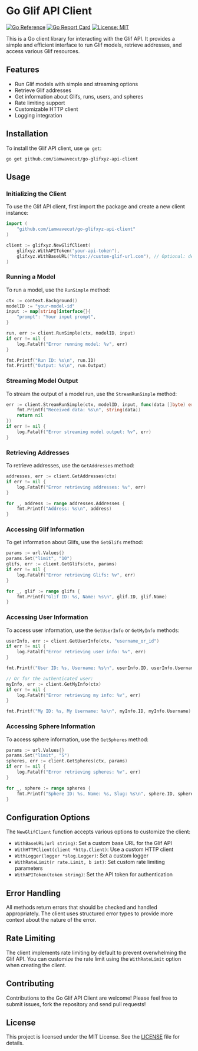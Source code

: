# Go Glif API Client

[![Go Reference](https://pkg.go.dev/badge/github.com/iamwavecut/go-glifxyz-api-client.svg)](https://pkg.go.dev/github.com/iamwavecut/go-glifxyz-api-client)
[![Go Report Card](https://goreportcard.com/badge/github.com/iamwavecut/go-glifxyz-api-client)](https://goreportcard.com/report/github.com/iamwavecut/go-glifxyz-api-client)
[![License: MIT](https://img.shields.io/badge/License-MIT-yellow.svg)](https://opensource.org/licenses/MIT)

This is a Go client library for interacting with the Glif API. It provides a simple and efficient interface to run Glif models, retrieve addresses, and access various Glif resources.

## Features

- Run Glif models with simple and streaming options
- Retrieve Glif addresses
- Get information about Glifs, runs, users, and spheres
- Rate limiting support
- Customizable HTTP client
- Logging integration

## Installation

To install the Glif API client, use `go get`:
```shell
go get github.com/iamwavecut/go-glifxyz-api-client
```

## Usage

### Initializing the Client

To use the Glif API client, first import the package and create a new client instance:

```go
import (
    "github.com/iamwavecut/go-glifxyz-api-client"
)

client := glifxyz.NewGlifClient(
    glifxyz.WithAPIToken("your-api-token"),
    glifxyz.WithBaseURL("https://custom-glif-url.com"), // Optional: defaults to https://glif.app
)
```

### Running a Model

To run a model, use the `RunSimple` method:

```go
ctx := context.Background()
modelID := "your-model-id"
input := map[string]interface{}{
    "prompt": "Your input prompt",
}

run, err := client.RunSimple(ctx, modelID, input)
if err != nil {
    log.Fatalf("Error running model: %v", err)
}

fmt.Printf("Run ID: %s\n", run.ID)
fmt.Printf("Output: %s\n", run.Output)
```

### Streaming Model Output

To stream the output of a model run, use the `StreamRunSimple` method:

```go
err := client.StreamRunSimple(ctx, modelID, input, func(data []byte) error {
    fmt.Printf("Received data: %s\n", string(data))
    return nil
})
if err != nil {
    log.Fatalf("Error streaming model output: %v", err)
}
```

### Retrieving Addresses

To retrieve addresses, use the `GetAddresses` method:

```go
addresses, err := client.GetAddresses(ctx)
if err != nil {
    log.Fatalf("Error retrieving addresses: %v", err)
}

for _, address := range addresses.Addresses {
    fmt.Printf("Address: %s\n", address)
}
```

### Accessing Glif Information

To get information about Glifs, use the `GetGlifs` method:

```go
params := url.Values{}
params.Set("limit", "10")
glifs, err := client.GetGlifs(ctx, params)
if err != nil {
    log.Fatalf("Error retrieving Glifs: %v", err)
}

for _, glif := range glifs {
    fmt.Printf("Glif ID: %s, Name: %s\n", glif.ID, glif.Name)
}
```

### Accessing User Information

To access user information, use the `GetUserInfo` or `GetMyInfo` methods:

```go
userInfo, err := client.GetUserInfo(ctx, "username_or_id")
if err != nil {
    log.Fatalf("Error retrieving user info: %v", err)
}

fmt.Printf("User ID: %s, Username: %s\n", userInfo.ID, userInfo.Username)

// Or for the authenticated user:
myInfo, err := client.GetMyInfo(ctx)
if err != nil {
    log.Fatalf("Error retrieving my info: %v", err)
}

fmt.Printf("My ID: %s, My Username: %s\n", myInfo.ID, myInfo.Username)
```

### Accessing Sphere Information

To access sphere information, use the `GetSpheres` method:

```go
params := url.Values{}
params.Set("limit", "5")
spheres, err := client.GetSpheres(ctx, params)
if err != nil {
    log.Fatalf("Error retrieving spheres: %v", err)
}

for _, sphere := range spheres {
    fmt.Printf("Sphere ID: %s, Name: %s, Slug: %s\n", sphere.ID, sphere.Name, sphere.Slug)
}
```

## Configuration Options

The `NewGlifClient` function accepts various options to customize the client:

- `WithBaseURL(url string)`: Set a custom base URL for the Glif API
- `WithHTTPClient(client *http.Client)`: Use a custom HTTP client
- `WithLogger(logger *slog.Logger)`: Set a custom logger
- `WithRateLimit(r rate.Limit, b int)`: Set custom rate limiting parameters
- `WithAPIToken(token string)`: Set the API token for authentication

## Error Handling

All methods return errors that should be checked and handled appropriately. The client uses structured error types to provide more context about the nature of the error.

## Rate Limiting

The client implements rate limiting by default to prevent overwhelming the Glif API. You can customize the rate limit using the `WithRateLimit` option when creating the client.

## Contributing

Contributions to the Go Glif API Client are welcome! Please feel free to submit issues, fork the repository and send pull requests!

## License

This project is licensed under the MIT License. See the [LICENSE](LICENSE) file for details.
